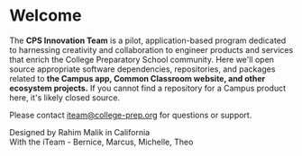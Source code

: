 # Welcome

The **CPS Innovation Team** is a pilot, application-based program dedicated to harnessing creativity and collaboration to engineer products and services that enrich the College Preparatory School community. Here we'll open source appropriate software dependencies, repositories, and packages related to **the Campus app, Common Classroom website, and other ecosystem projects.** If you cannot find a repository for a Campus product here, it's likely closed source.

Please contact iteam@college-prep.org for questions or support.

Designed by Rahim Malik in California<br />
With the iTeam - Bernice, Marcus, Michelle, Theo
